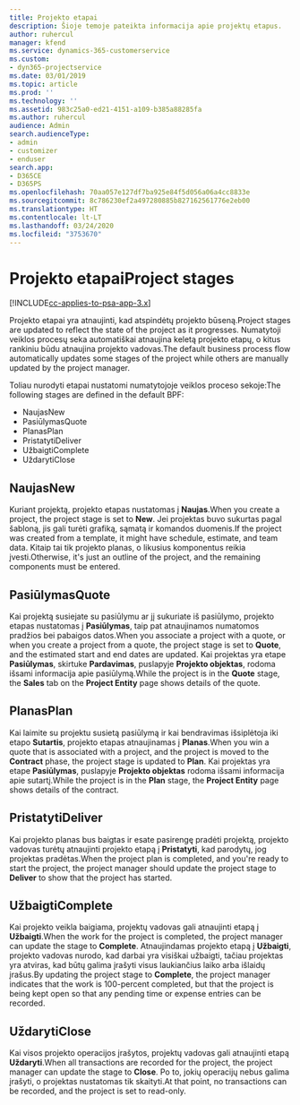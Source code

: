 ```yaml
---
title: Projekto etapai
description: Šioje temoje pateikta informacija apie projektų etapus.
author: ruhercul
manager: kfend
ms.service: dynamics-365-customerservice
ms.custom:
- dyn365-projectservice
ms.date: 03/01/2019
ms.topic: article
ms.prod: ''
ms.technology: ''
ms.assetid: 983c25a0-ed21-4151-a109-b385a88285fa
ms.author: ruhercul
audience: Admin
search.audienceType:
- admin
- customizer
- enduser
search.app:
- D365CE
- D365PS
ms.openlocfilehash: 70aa057e127df7ba925e84f5d056a06a4cc8833e
ms.sourcegitcommit: 8c786230ef2a497280885b827162561776e2eb00
ms.translationtype: HT
ms.contentlocale: lt-LT
ms.lasthandoff: 03/24/2020
ms.locfileid: "3753670"
---
```

# <a name="project-stages"></a><span data-ttu-id="e9953-103">Projekto etapai</span><span class="sxs-lookup"><span data-stu-id="e9953-103">Project stages</span></span> 

[!INCLUDE[cc-applies-to-psa-app-3.x](../includes/cc-applies-to-psa-app-3x.md)]

<span data-ttu-id="e9953-104">Projekto etapai yra atnaujinti, kad atspindėtų projekto būseną.</span><span class="sxs-lookup"><span data-stu-id="e9953-104">Project stages are updated to reflect the state of the project as it progresses.</span></span> <span data-ttu-id="e9953-105">Numatytoji veiklos procesų seka automatiškai atnaujina keletą projekto etapų, o kitus rankiniu būdu atnaujina projekto vadovas.</span><span class="sxs-lookup"><span data-stu-id="e9953-105">The default business process flow automatically updates some stages of the project while others are manually updated by the project manager.</span></span> 

<span data-ttu-id="e9953-106">Toliau nurodyti etapai nustatomi numatytojoje veiklos proceso sekoje:</span><span class="sxs-lookup"><span data-stu-id="e9953-106">The following stages are defined in the default BPF:</span></span>

- <span data-ttu-id="e9953-107">Naujas</span><span class="sxs-lookup"><span data-stu-id="e9953-107">New</span></span>
- <span data-ttu-id="e9953-108">Pasiūlymas</span><span class="sxs-lookup"><span data-stu-id="e9953-108">Quote</span></span>
- <span data-ttu-id="e9953-109">Planas</span><span class="sxs-lookup"><span data-stu-id="e9953-109">Plan</span></span>
- <span data-ttu-id="e9953-110">Pristatyti</span><span class="sxs-lookup"><span data-stu-id="e9953-110">Deliver</span></span>
- <span data-ttu-id="e9953-111">Užbaigti</span><span class="sxs-lookup"><span data-stu-id="e9953-111">Complete</span></span>
- <span data-ttu-id="e9953-112">Uždaryti</span><span class="sxs-lookup"><span data-stu-id="e9953-112">Close</span></span> 

## <a name="new"></a><span data-ttu-id="e9953-113">Naujas</span><span class="sxs-lookup"><span data-stu-id="e9953-113">New</span></span>

<span data-ttu-id="e9953-114">Kuriant projektą, projekto etapas nustatomas į **Naujas**.</span><span class="sxs-lookup"><span data-stu-id="e9953-114">When you create a project, the project stage is set to **New**.</span></span> <span data-ttu-id="e9953-115">Jei projektas buvo sukurtas pagal šabloną, jis gali turėti grafiką, sąmatą ir komandos duomenis.</span><span class="sxs-lookup"><span data-stu-id="e9953-115">If the project was created from a template, it might have schedule, estimate, and team data.</span></span> <span data-ttu-id="e9953-116">Kitaip tai tik projekto planas, o likusius komponentus reikia įvesti.</span><span class="sxs-lookup"><span data-stu-id="e9953-116">Otherwise, it's just an outline of the project, and the remaining components must be entered.</span></span>

## <a name="quote"></a><span data-ttu-id="e9953-117">Pasiūlymas</span><span class="sxs-lookup"><span data-stu-id="e9953-117">Quote</span></span>

<span data-ttu-id="e9953-118">Kai projektą susiejate su pasiūlymu ar jį sukuriate iš pasiūlymo, projekto etapas nustatomas į **Pasiūlymas**, taip pat atnaujinamos numatomos pradžios bei pabaigos datos.</span><span class="sxs-lookup"><span data-stu-id="e9953-118">When you associate a project with a quote, or when you create a project from a quote, the project stage is set to **Quote**, and the estimated start and end dates are updated.</span></span> <span data-ttu-id="e9953-119">Kai projektas yra etape **Pasiūlymas**, skirtuke **Pardavimas**, puslapyje **Projekto objektas**, rodoma išsami informacija apie pasiūlymą.</span><span class="sxs-lookup"><span data-stu-id="e9953-119">While the project is in the **Quote** stage, the **Sales** tab on the **Project Entity** page shows details of the quote.</span></span>

## <a name="plan"></a><span data-ttu-id="e9953-120">Planas</span><span class="sxs-lookup"><span data-stu-id="e9953-120">Plan</span></span>

<span data-ttu-id="e9953-121">Kai laimite su projektu susietą pasiūlymą ir kai bendravimas išsiplėtoja iki etapo **Sutartis**, projekto etapas atnaujinamas į **Planas**.</span><span class="sxs-lookup"><span data-stu-id="e9953-121">When you win a quote that is associated with a project, and the project is moved to the **Contract** phase, the project stage is updated to **Plan**.</span></span> <span data-ttu-id="e9953-122">Kai projektas yra etape **Pasiūlymas**, puslapyje **Projekto objektas** rodoma išsami informacija apie sutartį.</span><span class="sxs-lookup"><span data-stu-id="e9953-122">While the project is in the **Plan** stage, the **Project Entity** page shows details of the contract.</span></span>

## <a name="deliver"></a><span data-ttu-id="e9953-123">Pristatyti</span><span class="sxs-lookup"><span data-stu-id="e9953-123">Deliver</span></span>

<span data-ttu-id="e9953-124">Kai projekto planas bus baigtas ir esate pasirengę pradėti projektą, projekto vadovas turėtų atnaujinti projekto etapą į **Pristatyti**, kad parodytų, jog projektas pradėtas.</span><span class="sxs-lookup"><span data-stu-id="e9953-124">When the project plan is completed, and you're ready to start the project, the project manager should update the project stage to **Deliver** to show that the project has started.</span></span>

## <a name="complete"></a><span data-ttu-id="e9953-125">Užbaigti</span><span class="sxs-lookup"><span data-stu-id="e9953-125">Complete</span></span> 

<span data-ttu-id="e9953-126">Kai projekto veikla baigiama, projektų vadovas gali atnaujinti etapą į **Užbaigti**.</span><span class="sxs-lookup"><span data-stu-id="e9953-126">When the work for the project is completed, the project manager can update the stage to **Complete**.</span></span> <span data-ttu-id="e9953-127">Atnaujindamas projekto etapą į **Užbaigti**, projekto vadovas nurodo, kad darbai yra visiškai užbaigti, tačiau projektas yra atviras, kad būtų galima įrašyti visus laukiančius laiko arba išlaidų įrašus.</span><span class="sxs-lookup"><span data-stu-id="e9953-127">By updating the project stage to **Complete**, the project manager indicates that the work is 100-percent completed, but that the project is being kept open so that any pending time or expense entries can be recorded.</span></span>

## <a name="close"></a><span data-ttu-id="e9953-128">Uždaryti</span><span class="sxs-lookup"><span data-stu-id="e9953-128">Close</span></span>

<span data-ttu-id="e9953-129">Kai visos projekto operacijos įrašytos, projektų vadovas gali atnaujinti etapą **Uždaryti**.</span><span class="sxs-lookup"><span data-stu-id="e9953-129">When all transactions are recorded for the project, the project manager can update the stage to **Close**.</span></span> <span data-ttu-id="e9953-130">Po to, jokių operacijų nebus galima įrašyti, o projektas nustatomas tik skaityti.</span><span class="sxs-lookup"><span data-stu-id="e9953-130">At that point, no transactions can be recorded, and the project is set to read-only.</span></span>
